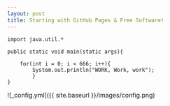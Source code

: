 ```yaml
---
layout: post
title: Starting with GitHub Pages & Free Software!
---
```


```
import java.util.*

public static void main(static args){
	
	for(int i = 0; i < 666; i++){
		System.out.println("WORK, Work, work");
		}
}
```

![_config.yml]({{ site.baseurl }}/images/config.png)

